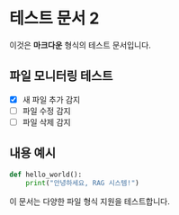 # 테스트 문서 2

이것은 **마크다운** 형식의 테스트 문서입니다.

## 파일 모니터링 테스트

- [x] 새 파일 추가 감지
- [ ] 파일 수정 감지
- [ ] 파일 삭제 감지

## 내용 예시

```python
def hello_world():
    print("안녕하세요, RAG 시스템!")
```

이 문서는 다양한 파일 형식 지원을 테스트합니다.